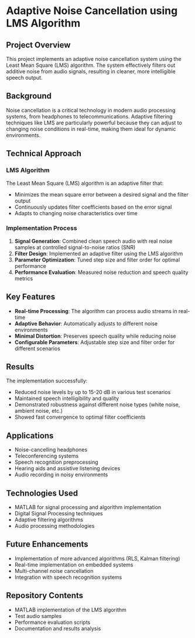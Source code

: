 # Adaptive Noise Cancellation using LMS Algorithm

## Project Overview
This project implements an adaptive noise cancellation system using the Least Mean Square (LMS) algorithm. The system effectively filters out additive noise from audio signals, resulting in cleaner, more intelligible speech output.

## Background
Noise cancellation is a critical technology in modern audio processing systems, from headphones to telecommunications. Adaptive filtering techniques like LMS are particularly powerful because they can adjust to changing noise conditions in real-time, making them ideal for dynamic environments.

## Technical Approach

### LMS Algorithm
The Least Mean Square (LMS) algorithm is an adaptive filter that:
- Minimizes the mean square error between a desired signal and the filter output
- Continuously updates filter coefficients based on the error signal
- Adapts to changing noise characteristics over time

### Implementation Process
1. **Signal Generation**: Combined clean speech audio with real noise samples at controlled signal-to-noise ratios (SNR)
2. **Filter Design**: Implemented an adaptive filter using the LMS algorithm
3. **Parameter Optimization**: Tuned step size and filter order for optimal performance
4. **Performance Evaluation**: Measured noise reduction and speech quality metrics

## Key Features
- **Real-time Processing**: The algorithm can process audio streams in real-time
- **Adaptive Behavior**: Automatically adjusts to different noise environments
- **Minimal Distortion**: Preserves speech quality while reducing noise
- **Configurable Parameters**: Adjustable step size and filter order for different scenarios

## Results
The implementation successfully:
- Reduced noise levels by up to 15-20 dB in various test scenarios
- Maintained speech intelligibility and quality
- Demonstrated robustness against different noise types (white noise, ambient noise, etc.)
- Showed fast convergence to optimal filter coefficients

## Applications
- Noise-cancelling headphones
- Teleconferencing systems
- Speech recognition preprocessing
- Hearing aids and assistive listening devices
- Audio recording in noisy environments

## Technologies Used
- MATLAB for signal processing and algorithm implementation
- Digital Signal Processing techniques
- Adaptive filtering algorithms
- Audio processing methodologies

## Future Enhancements
- Implementation of more advanced algorithms (RLS, Kalman filtering)
- Real-time implementation on embedded systems
- Multi-channel noise cancellation
- Integration with speech recognition systems

## Repository Contents
- MATLAB implementation of the LMS algorithm
- Test audio samples
- Performance evaluation scripts
- Documentation and results analysis